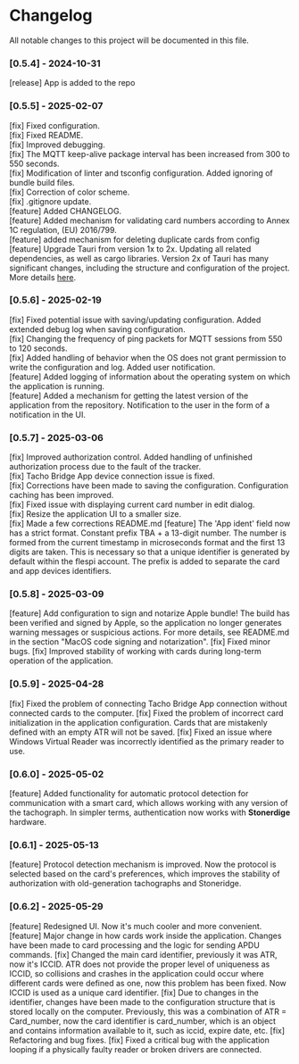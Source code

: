 # Changelog

All notable changes to this project will be documented in this file.

### [0.5.4] - 2024-10-31

[release] App is added to the repo

### [0.5.5] - 2025-02-07

[fix] Fixed configuration.  
[fix] Fixed README.  
[fix] Improved debugging.  
[fix] The MQTT keep-alive package interval has been increased from 300 to 550 seconds.  
[fix] Modification of linter and tsconfig configuration. Added ignoring of bundle build files.  
[fix] Correction of color scheme.  
[fix] .gitignore update.  
[feature] Added CHANGELOG.  
[feature] Added mechanism for validating card numbers according to Annex 1C regulation, (EU) 2016/799.  
[feature] added mechanism for deleting duplicate cards from config  
[feature] Upgrade Tauri from version 1x to 2x. Updating all related dependencies, as well as cargo libraries. Version 2х of Tauri has many significant changes, including the structure and configuration of the project. More details [here](https://v2.tauri.app/start/migrate/from-tauri-1/).

### [0.5.6] - 2025-02-19

[fix] Fixed potential issue with saving/updating configuration. Added extended debug log when saving configuration.  
[fix] Changing the frequency of ping packets for MQTT sessions from 550 to 120 seconds.  
[fix] Added handling of behavior when the OS does not grant permission to write the configuration and log. Added user notification.  
[feature] Added logging of information about the operating system on which the application is running.  
[feature] Added a mechanism for getting the latest version of the application from the repository. Notification to the user in the form of a notification in the UI.   

### [0.5.7] - 2025-03-06

[fix] Improved authorization control. Added handling of unfinished authorization process due to the fault of the tracker.  
[fix] Tacho Bridge App device connection issue is fixed.  
[fix] Corrections have been made to saving the configuration. Configuration caching has been improved.  
[fix] Fixed issue with displaying current card number in edit dialog.  
[fix] Resize the application UI to a smaller size.  
[fix] Made a few corrections README.md
[feature] The 'App ident' field now has a strict format. Constant prefix TBA + a 13-digit number. The number is formed from the current timestamp in microseconds format and the first 13 digits are taken. This is necessary so that a unique identifier is generated by default within the flespi account. The prefix is ​added to separate the card and app devices identifiers.  

### [0.5.8] - 2025-03-09

[feature] Add configuration to sign and notarize Apple bundle! The build has been verified and signed by Apple, so the application no longer generates warning messages or suspicious actions. For more details, see README.md in the section "MacOS code signing and notarization".
[fix] Fixed minor bugs.
[fix] Improved stability of working with cards during long-term operation of the application.

### [0.5.9] - 2025-04-28

[fix] Fixed the problem of connecting Tacho Bridge App connection without connected cards to the computer.
[fix] Fixed the problem of incorrect card initialization in the application configuration. Cards that are mistakenly defined with an empty ATR will not be saved. 
[fix] Fixed an issue where Windows Virtual Reader was incorrectly identified as the primary reader to use.

### [0.6.0] - 2025-05-02

[feature] Added functionality for automatic protocol detection for communication with a smart card, which allows working with any version of the tachograph. In simpler terms, authentication now works with **Stonerdige** hardware.  

### [0.6.1] - 2025-05-13

[feature] Protocol detection mechanism is improved. Now the protocol is selected based on the card's preferences, which improves the stability of authorization with old-generation tachographs and Stoneridge.

### [0.6.2] - 2025-05-29

[feature] Redesigned UI. Now it's much cooler and more convenient.
[feature] Major change in how cards work inside the application. Changes have been made to card processing and the logic for sending APDU commands.
[fix] Changed the main card identifier, previously it was ATR, now it's ICCID. ATR does not provide the proper level of uniqueness as ICCID, so collisions and crashes in the application could occur where different cards were defined as one, now this problem has been fixed. Now ICCID is used as a unique card identifier.
[fix] Due to changes in the identifier, changes have been made to the configuration structure that is stored locally on the computer. Previously, this was a combination of ATR = Card_number, now the card identifier is card_number, which is an object and contains information available to it, such as iccid, expire date, etc.
[fix] Refactoring and bug fixes.
[fix] Fixed a critical bug with the application looping if a physically faulty reader or broken drivers are connected.
